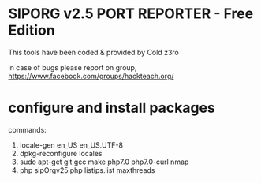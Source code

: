 # SIPORG v2.5 PORT REPORTER - Free Edition

This tools have been coded & provided by Cold z3ro

in case of bugs please report on group, https://www.facebook.com/groups/hackteach.org/



# configure and install packages

commands:
1. locale-gen en_US en_US.UTF-8
2. dpkg-reconfigure locales
3. sudo apt-get git gcc make php7.0 php7.0-curl nmap
4. php sipOrgv25.php listips.list maxthreads
